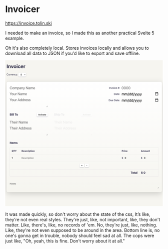 # Invoicer

https://invoice.tolin.ski

I needed to make an invoice, so I made this as another practical Svelte 5 example.

Oh it's also completely local. Stores invoices locally and allows you to download all data to JSON if you'd like to export and save offline.

![Invoicer Screenshot](static/invoicer.png)

It was made quickly, so don't worry about the state of the css, It’s like, they’re not even real styles. They're just, like, not important, like, they don't matter. Like, there's, like, no records of 'em. No, they're just, like, nothing. Like, they're not even supposed to be around in the area. Bottom line is, no one's gonna get in trouble, nobody should feel sad at all. The cops were just like, "Oh, yeah, this is fine. Don't worry about it at all."
